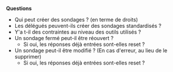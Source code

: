 **Questions**
- Qui peut créer des sondages ? (en terme de droits)
- Les délégués peuvent-ils créer des sondages standardisés ?
- Y'a t-il des contraintes au niveau des outils utilisés ?
- Un sondage fermé peut-il être réouvert ?
  - Si oui, les réponses déjà entrées sont-elles reset ?
- Un sondage peut-il être modifié ? (En cas d'erreur, au lieu de le supprimer)
  - Si oui, les réponses déjà entrées sont-elles reset ?